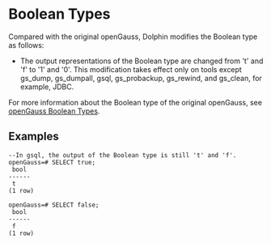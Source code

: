 # Boolean Types<a name="EN-US_TOPIC_0289900487"></a>

Compared with the original openGauss, Dolphin modifies the Boolean type as follows:

- The output representations of the Boolean type are changed from 't' and 'f' to '1' and '0'. This modification takes effect only on tools except gs_dump, gs_dumpall, gsql, gs_probackup, gs_rewind, and gs_clean, for example, JDBC.

For more information about the Boolean type of the original openGauss, see [openGauss Boolean Types](../SQLReference/boolean-types.md).

## Examples<a name="en-us_topic_0283137359_en-us_topic_0237121929_en-us_topic_0059777457_s2cf0ef56c49a4e58b4a2e5507196b56f"></a>

```
--In gsql, the output of the Boolean type is still 't' and 'f'.
openGauss=# SELECT true;
 bool
------
 t
(1 row)

openGauss=# SELECT false;
 bool
------
 f
(1 row)
```
